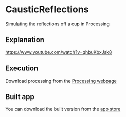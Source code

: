 # CausticReflections
Simulating the reflections off a cup in Processing

## Explanation
https://www.youtube.com/watch?v=qhbuKbxJsk8

## Execution
Download processing from the [Processing webpage](https://processing.org/download/)

## Built app
You can download the built version from the [app store](https://play.google.com/store/apps/details?id=processing.test.reflections)
